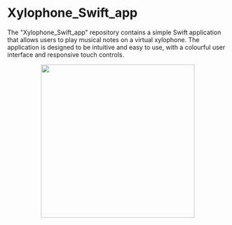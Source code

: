# Xylophone_Swift_app
The "Xylophone_Swift_app" repository contains a simple Swift application that allows users to play musical notes on a virtual xylophone. The application is designed to be intuitive and easy to use, with a colourful user interface and responsive touch controls.


<p align="center">
  <img width="350" src="https://user-images.githubusercontent.com/72044166/232085819-b152ea43-2b63-437a-985e-2da089f5d0e7.png">
</p>
